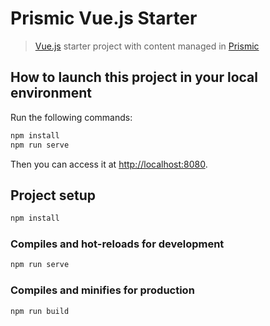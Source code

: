# Prismic Vue.js Starter

> [Vue.js](https://vuejs.org) starter project with content managed in [Prismic](https://prismic.io)

## How to launch this project in your local environment

Run the following commands:

``` bash
npm install
npm run serve
```

Then you can access it at [http://localhost:8080](http://localhost:8080).

## Project setup
``` bash
npm install
```

### Compiles and hot-reloads for development
``` bash
npm run serve
```

### Compiles and minifies for production
``` bash
npm run build
```
